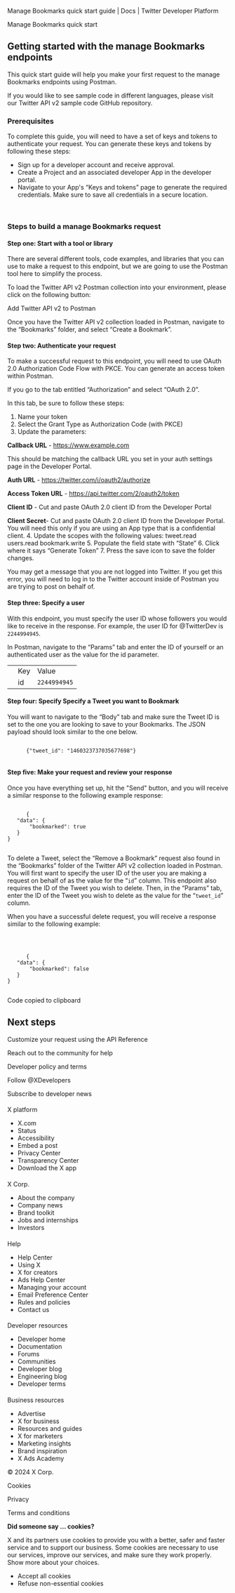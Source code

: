 



Manage Bookmarks quick start guide | Docs | Twitter Developer Platform 





































































































Manage Bookmarks quick start



Getting started with the manage Bookmarks endpoints
---------------------------------------------------


This quick start guide will help you make your first request to the manage Bookmarks endpoints using Postman.


If you would like to see sample code in different languages, please visit our Twitter API v2 sample code GitHub repository.   













### Prerequisites


To complete this guide, you will need to have a set of keys and tokens to authenticate your request. You can generate these keys and tokens by following these steps:


* Sign up for a developer account and receive approval.
* Create a Project and an associated developer App in the developer portal.
* Navigate to your App's “Keys and tokens” page to generate the required credentials. Make sure to save all credentials in a secure location.









 
### Steps to build a manage Bookmarks request


#### Step one: Start with a tool or library


There are several different tools, code examples, and libraries that you can use to make a request to this endpoint, but we are going to use the Postman tool here to simplify the process.


To load the Twitter API v2 Postman collection into your environment, please click on the following button:





Add Twitter API v2 to Postman






Once you have the Twitter API v2 collection loaded in Postman, navigate to the “Bookmarks” folder, and select “Create a Bookmark”.


#### Step two: Authenticate your request


To make a successful request to this endpoint, you will need to use OAuth 2.0 Authorization Code Flow with PKCE. You can generate an access token within Postman. 


If you go to the tab entitled “Authorization” and select “OAuth 2.0”.


In this tab, be sure to follow these steps:


1. Name your token
2. Select the Grant Type as Authorization Code (with PKCE)
3. Update the parameters:


**Callback URL** - https://www.example.com


This should be matching the callback URL you set in your auth settings page in the Developer Portal.


**Auth URL** - https://twitter.com/i/oauth2/authorize


**Access Token URL** - https://api.twitter.com/2/oauth2/token


**Client ID** - Cut and paste OAuth 2.0 client ID from the Developer Portal


**Client Secret**- Cut and paste OAuth 2.0 client ID from the Developer Portal. You will need this only if you are using an App type that is a confidential client.
4. Update the scopes with the following values: tweet.read users.read bookmark.write
5. Populate the field state with “State”
6. Click where it says “Generate Token”
7. Press the save icon to save the folder changes.


You may get a message that you are not logged into Twitter. If you get this error, you will need to log in to the Twitter account inside of Postman you are trying to post on behalf of.


#### Step three: Specify a user


With this endpoint, you must specify the user ID whose followers you would like to receive in the response. For example, the user ID for @TwitterDev is `2244994945`.


In Postman, navigate to the “Params” tab and enter the ID of yourself or an authenticated user as the value for the id parameter.




|  |  |  |
| --- | --- | --- |
|  | Key | Value |
|  | id | `2244994945` |


#### Step four: Specify Specify a Tweet you want to Bookmark


You will want to navigate to the “Body” tab and make sure the Tweet ID is set to the one you are looking to save to your Bookmarks. The JSON payload should look similar to the one below.












```

      {"tweet_id": "1460323737035677698"}
    
```






#### Step five: Make your request and review your response


Once you have everything set up, hit the "Send" button, and you will receive a similar response to the following example response:












```

      {
   "data": {
       "bookmarked": true
   }
}
    
```






To delete a Tweet, select the “Remove a Bookmark” request also found in the “Bookmarks” folder of the Twitter API v2 collection loaded in Postman. You will first want to specify the user ID of the user you are making a request on behalf of as the value for the “`id`” column. This endpoint also requires the ID of the Tweet you wish to delete. Then, in the “Params” tab, enter the ID of the Tweet you wish to delete as the value for the “`tweet_id`” column. 


When you have a successful delete request, you will receive a response similar to the following example: 


 












```

      {
   "data": {
       "bookmarked": false
   }
}
    
```





Code copied to clipboard












Next steps
----------






Customize your request using the API Reference


Reach out to the community for help



















Developer policy and terms


Follow @XDevelopers


Subscribe to developer news












#### 
 X platform


* X.com
* Status
* Accessibility
* Embed a post
* Privacy Center
* Transparency Center
* Download the X app




#### 
 X Corp.


* About the company
* Company news
* Brand toolkit
* Jobs and internships
* Investors




#### 
 Help


* Help Center
* Using X
* X for creators
* Ads Help Center
* Managing your account
* Email Preference Center
* Rules and policies
* Contact us




#### 
 Developer resources


* Developer home
* Documentation
* Forums
* Communities
* Developer blog
* Engineering blog
* Developer terms




#### 
 Business resources


* Advertise
* X for business
* Resources and guides
* X for marketers
* Marketing insights
* Brand inspiration
* X Ads Academy









 © 2024 X Corp.
 


Cookies


Privacy


Terms and conditions






















**Did someone say … cookies?**  
  


 X and its partners use cookies to provide you with a better, safer and
 faster service and to support our business. Some cookies are necessary to use
 our services, improve our services, and make sure they work properly.
 Show more about your choices.


 




* Accept all cookies
* Refuse non-essential cookies















